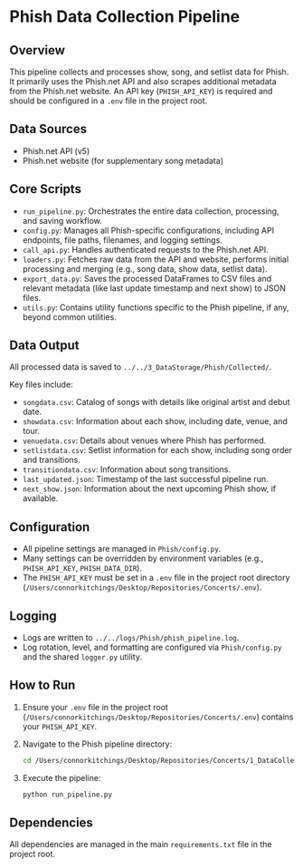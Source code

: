 # Phish Data Collection Pipeline

## Overview

This pipeline collects and processes show, song, and setlist data for Phish. It primarily uses the Phish.net API and also scrapes additional metadata from the Phish.net website. An API key (`PHISH_API_KEY`) is required and should be configured in a `.env` file in the project root.

## Data Sources

- Phish.net API (v5)
- Phish.net website (for supplementary song metadata)

## Core Scripts

- `run_pipeline.py`: Orchestrates the entire data collection, processing, and saving workflow.
- `config.py`: Manages all Phish-specific configurations, including API endpoints, file paths, filenames, and logging settings.
- `call_api.py`: Handles authenticated requests to the Phish.net API.
- `loaders.py`: Fetches raw data from the API and website, performs initial processing and merging (e.g., song data, show data, setlist data).
- `export_data.py`: Saves the processed DataFrames to CSV files and relevant metadata (like last update timestamp and next show) to JSON files.
- `utils.py`: Contains utility functions specific to the Phish pipeline, if any, beyond common utilities.

## Data Output

All processed data is saved to `../../3_DataStorage/Phish/Collected/`.

Key files include:

- `songdata.csv`: Catalog of songs with details like original artist and debut date.
- `showdata.csv`: Information about each show, including date, venue, and tour.
- `venuedata.csv`: Details about venues where Phish has performed.
- `setlistdata.csv`: Setlist information for each show, including song order and transitions.
- `transitiondata.csv`: Information about song transitions.
- `last_updated.json`: Timestamp of the last successful pipeline run.
- `next_show.json`: Information about the next upcoming Phish show, if available.

## Configuration

- All pipeline settings are managed in `Phish/config.py`.
- Many settings can be overridden by environment variables (e.g., `PHISH_API_KEY`, `PHISH_DATA_DIR`).
- The `PHISH_API_KEY` must be set in a `.env` file in the project root directory (`/Users/connorkitchings/Desktop/Repositories/Concerts/.env`).

## Logging

- Logs are written to `../../logs/Phish/phish_pipeline.log`.
- Log rotation, level, and formatting are configured via `Phish/config.py` and the shared `logger.py` utility.

## How to Run

1. Ensure your `.env` file in the project root (`/Users/connorkitchings/Desktop/Repositories/Concerts/.env`) contains your `PHISH_API_KEY`.
2. Navigate to the Phish pipeline directory:

   ```bash
   cd /Users/connorkitchings/Desktop/Repositories/Concerts/1_DataCollection/Phish/
   ```

3. Execute the pipeline:

   ```bash
   python run_pipeline.py
   ```

## Dependencies

All dependencies are managed in the main `requirements.txt` file in the project root.
